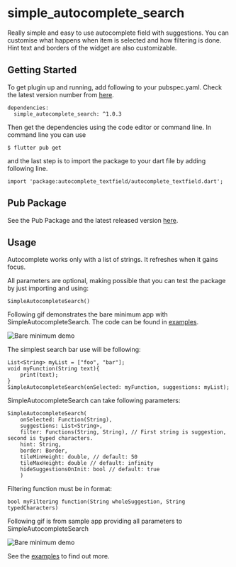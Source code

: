 # simple_autocomplete_search

Really simple and easy to use autocomplete field with suggestions. You can customise what happens when item is selected and how filtering is done. Hint text and borders of the widget are also customizable.

## Getting Started

To get plugin up and running, add following to your pubspec.yaml. Check the latest version number from [here](https://pub.dev/packages/simple_autocomplete_search).
```
dependencies:
  simple_autocomplete_search: ^1.0.3
```
Then get the dependencies using the code editor or command line. In command line you can use
```
$ flutter pub get
```
and the last step is to import the package to your dart file by adding following line.

```
import 'package:autocomplete_textfield/autocomplete_textfield.dart';
```
 ## Pub Package
 See the Pub Package and the latest released version [here](https://pub.dev/packages/simple_autocomplete_search).

## Usage

Autocomplete works only with a list of strings. It refreshes when it gains focus.

All parameters are optional, making possible that you can test the package by just importing and using:
```
SimpleAutocompleteSearch()
```
Following gif demonstrates the bare minimum app with SimpleAutocompleteSearch. The code can be found in [examples](https://github.com/paivanjerry/simple_autocomplete_search/blob/master/example/bare_minimum/lib/main.dart).

![Bare minimum demo](https://github.com/paivanjerry/simple_autocomplete_search/blob/master/demo_bare_minimum.gif)

The simplest search bar use will be following:
```
List<String> myList = ["foo", "bar"];
void myFunction(String text){
    print(text);
}
SimpleAutocompleteSearch(onSelected: myFunction, suggestions: myList);
```

SimpleAutocompleteSearch can take following parameters:
```
SimpleAutocompleteSearch(
    onSelected: Function(String),
    suggestions: List<String>,
    filter: Functions(String, String), // First string is suggestion, second is typed characters.
    hint: String,
    border: Border,
    tileMinHeight: double, // default: 50
    tileMaxHeight: double // default: infinity
    hideSuggestionsOnInit: bool // default: true
    )
```
Filtering function must be in format:
```
bool myFiltering function(String wholeSuggestion, String typedCharacters)
```
Following gif is from sample app providing all parameters to SimpleAutocompleteSearch

![Bare minimum demo](https://github.com/paivanjerry/simple_autocomplete_search/blob/master/demo_whole.gif)

See the [examples](https://github.com/paivanjerry/simple_autocomplete_search/blob/master/example) to find out more.